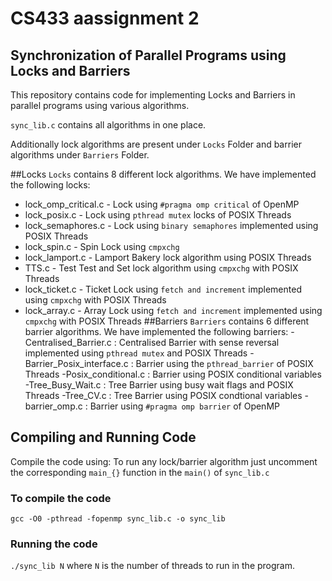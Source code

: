 # CS433 aassignment 2
## Synchronization of Parallel Programs using Locks and Barriers
This repository contains code for implementing Locks and Barriers in parallel programs using various algorithms.

`sync_lib.c` contains all algorithms in one place.

Additionally lock algorithms are present under `Locks` Folder and barrier algorithms under `Barriers` Folder.

##Locks
`Locks` contains 8 different lock algorithms. We have implemented the following locks:
- lock_omp_critical.c - Lock using `#pragma omp critical` of OpenMP
- lock_posix.c - Lock using `pthread mutex` locks of POSIX Threads
- lock_semaphores.c - Lock using `binary semaphores` implemented using POSIX Threads
- lock_spin.c - Spin Lock using `cmpxchg`
- lock_lamport.c - Lamport Bakery lock algorithm using POSIX Threads
- TTS.c - Test Test and Set lock algorithm using `cmpxchg` with POSIX Threads
- lock_ticket.c - Ticket Lock using `fetch and increment` implemented using `cmpxchg` with POSIX Threads
- lock_array.c - Array Lock using `fetch and increment` implemented using `cmpxchg` with POSIX Threads
##Barriers
`Barriers` contains 6 different barrier algorithms. We have implemented the following barriers:
-Centralised_Barrier.c : Centralised Barrier with sense reversal implemented using `pthread mutex` and POSIX Threads
-Barrier_Posix_interface.c : Barrier using the `pthread_barrier` of POSIX Threads
-Posix_conditional.c : Barrier using POSIX conditional variables
-Tree_Busy_Wait.c : Tree Barrier using busy wait flags and POSIX Threads
-Tree_CV.c : Tree Barrier using POSIX condtional variables
-barrier_omp.c : Barrier using `#pragma omp barrier` of OpenMP
## Compiling and Running Code
Compile the code using:
To run any lock/barrier algorithm just uncomment the corresponding `main_{}` function in the `main()` of `sync_lib.c`
### To compile the code
`gcc -O0 -pthread -fopenmp sync_lib.c -o sync_lib`
### Running the code
`./sync_lib N` where `N` is the number of threads to run in the program.
